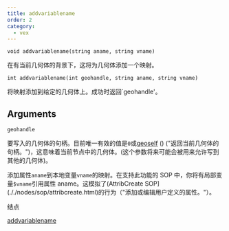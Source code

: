 ```yaml
---
title: addvariablename
order: 2
category:
  - vex
---
```


`void addvariablename(string aname, string vname)`

在有当前几何体的背景下，这将为几何体添加一个映射。

`int addvariablename(int geohandle, string aname, string vname)`

将映射添加到给定的几何体上。成功时返回`geohandle'。

## Arguments

`geohandle`

要写入的几何体的句柄。目前唯一有效的值是`0`或[geoself](geoself.html) () ("返回当前几何体的句柄。")，这意味着当前节点中的几何体。(这个参数将来可能会被用来允许写到其他的几何体)。

添加属性`aname`到本地变量`vname`的映射。在支持此功能的 SOP 中，你将有局部变量`$vname`引用属性 aname。这模拟了(AttribCreate SOP](././nodes/sop/attribcreate.html)的行为（"添加或编辑用户定义的属性。"）。

结点

[addvariablename](addvariablename.html)
